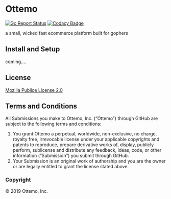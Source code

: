 Ottemo
=========

[![Go Report Status](https://goreportcard.com/badge/github.com/ottemo/commerce)](https://goreportcard.com/report/github.com/ottemo/commerce)
[![Codacy Badge](https://api.codacy.com/project/badge/Grade/3e068cd576494103aa411d21157d2a4d)](https://www.codacy.com/app/vastbinderj/commerce?utm_source=github.com&amp;utm_medium=referral&amp;utm_content=ottemo/commerce&amp;utm_campaign=Badge_Grade)

a small, wicked fast ecommerce platform built for gophers

## Install and Setup

coming....


## License

[Mozilla Publice License 2.0](LICENSE.md)
## Terms and Conditions

All Submissions you make to Ottemo, Inc. (“Ottemo”) through GitHub are subject to the following terms and conditions:

1. You grant Ottemo a perpetual, worldwide, non-exclusive, no charge, royalty free, irrevocable license under your applicable copyrights and patents to reproduce, prepare derivative works of, display, publicly perform, sublicense and distribute any feedback, ideas, code, or other information (“Submission”) you submit through GitHub.
2. Your Submission is an original work of authorship and you are the owner or are legally entitled to grant the license stated above.

### Copyright
© 2019 Ottemo, Inc.

